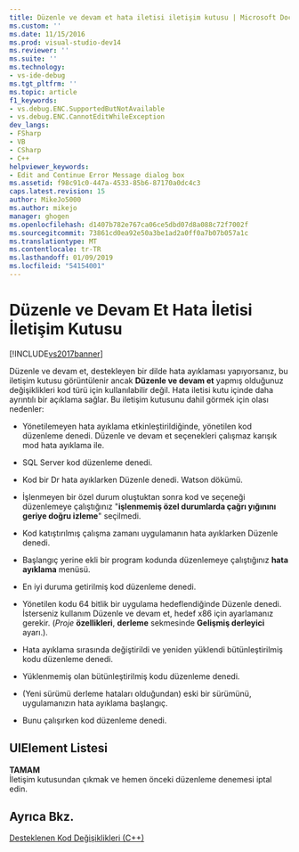 ```yaml
---
title: Düzenle ve devam et hata iletisi iletişim kutusu | Microsoft Docs
ms.custom: ''
ms.date: 11/15/2016
ms.prod: visual-studio-dev14
ms.reviewer: ''
ms.suite: ''
ms.technology:
- vs-ide-debug
ms.tgt_pltfrm: ''
ms.topic: article
f1_keywords:
- vs.debug.ENC.SupportedButNotAvailable
- vs.debug.ENC.CannotEditWhileException
dev_langs:
- FSharp
- VB
- CSharp
- C++
helpviewer_keywords:
- Edit and Continue Error Message dialog box
ms.assetid: f98c91c0-447a-4533-85b6-87170a0dc4c3
caps.latest.revision: 15
author: MikeJo5000
ms.author: mikejo
manager: ghogen
ms.openlocfilehash: d1407b782e767ca06ce5dbd07d8a088c72f7002f
ms.sourcegitcommit: 73861cd0ea92e50a3be1ad2a0ff0a7b07b057a1c
ms.translationtype: MT
ms.contentlocale: tr-TR
ms.lasthandoff: 01/09/2019
ms.locfileid: "54154001"
---
```

# <a name="edit-and-continue-error-message-dialog-box"></a>Düzenle ve Devam Et Hata İletisi İletişim Kutusu
[!INCLUDE[vs2017banner](../includes/vs2017banner.md)]

Düzenle ve devam et, destekleyen bir dilde hata ayıklaması yapıyorsanız, bu iletişim kutusu görüntülenir ancak **Düzenle ve devam et** yapmış olduğunuz değişiklikleri kod türü için kullanılabilir değil. Hata iletisi kutu içinde daha ayrıntılı bir açıklama sağlar. Bu iletişim kutusunu dahil görmek için olası nedenler:  
  
-   Yönetilemeyen hata ayıklama etkinleştirildiğinde, yönetilen kod düzenleme denedi. Düzenle ve devam et seçenekleri çalışmaz karışık mod hata ayıklama ile.  
  
-   SQL Server kod düzenleme denedi.  
  
-   Kod bir Dr hata ayıklarken Düzenle denedi. Watson dökümü.  
  
-   İşlenmeyen bir özel durum oluştuktan sonra kod ve seçeneği düzenlemeye çalıştığınız "**işlenmemiş özel durumlarda çağrı yığınını geriye doğru izleme**" seçilmedi.  
  
-   Kod katıştırılmış çalışma zamanı uygulamanın hata ayıklarken Düzenle denedi.  
  
-   Başlangıç yerine ekli bir program kodunda düzenlemeye çalıştığınız **hata ayıklama** menüsü.  
  
-   En iyi duruma getirilmiş kod düzenleme denedi.  
  
-   Yönetilen kodu 64 bitlik bir uygulama hedeflendiğinde Düzenle denedi. İsterseniz kullanım Düzenle ve devam et, hedef x86 için ayarlamanız gerekir. (*Proje* **özellikleri**, **derleme** sekmesinde **Gelişmiş derleyici** ayarı.).  
  
-   Hata ayıklama sırasında değiştirildi ve yeniden yüklendi bütünleştirilmiş kodu düzenleme denedi.  
  
-   Yüklenmemiş olan bütünleştirilmiş kodu düzenleme denedi.  
  
-   (Yeni sürümü derleme hataları olduğundan) eski bir sürümünü, uygulamanızın hata ayıklama başlangıç.  
  
-   Bunu çalışırken kod düzenleme denedi.  
  
## <a name="uielement-list"></a>UIElement Listesi  
 **TAMAM**  
 İletişim kutusundan çıkmak ve hemen önceki düzenleme denemesi iptal edin.  
  
## <a name="see-also"></a>Ayrıca Bkz.  
 [Desteklenen Kod Değişiklikleri (C++)](../debugger/supported-code-changes-cpp.md)



